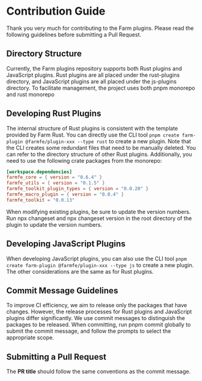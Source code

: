 # Contribution Guide

Thank you very much for contributing to the Farm plugins. Please read the following guidelines before submitting a Pull Request.

## Directory Structure

Currently, the Farm plugins repository supports both Rust plugins and JavaScript plugins. Rust plugins are all placed under the rust-plugins directory, and JavaScript plugins are all placed under the js-plugins directory. To facilitate management, the project uses both pnpm monorepo and rust monorepo

## Developing Rust Plugins

The internal structure of Rust plugins is consistent with the template provided by Farm Rust. You can directly use the CLI tool `pnpm create farm-plugin @farmfe/plugin-xxx --type rust` to create a new plugin. Note that the CLI creates some redundant files that need to be manually deleted. You can refer to the directory structure of other Rust plugins. Additionally, you need to use the following crate packages from the monorepo:

```toml
[workspace.dependencies]
farmfe_core = { version = "0.6.4" }
farmfe_utils = { version = "0.1.5" }
farmfe_toolkit_plugin_types = { version = "0.0.20" }
farmfe_macro_plugin = { version = "0.0.4" }
farmfe_toolkit = "0.0.13"
```

When modifying existing plugins, be sure to update the version numbers. Run npx changeset and npx changeset version in the root directory of the plugin to update the version numbers.

## Developing JavaScript Plugins

When developing JavaScript plugins, you can also use the CLI tool `pnpm create farm-plugin @farmfe/plugin-xxx --type js` to create a new plugin. The other considerations are the same as for Rust plugins.

## Commit Message Guidelines

To improve CI efficiency, we aim to release only the packages that have changes. However, the release processes for Rust plugins and JavaScript plugins differ significantly. We use commit messages to distinguish the packages to be released. When committing, run pnpm commit globally to submit the commit message, and follow the prompts to select the appropriate scope.

## Submitting a Pull Request

The **PR title** should follow the same conventions as the commit message.